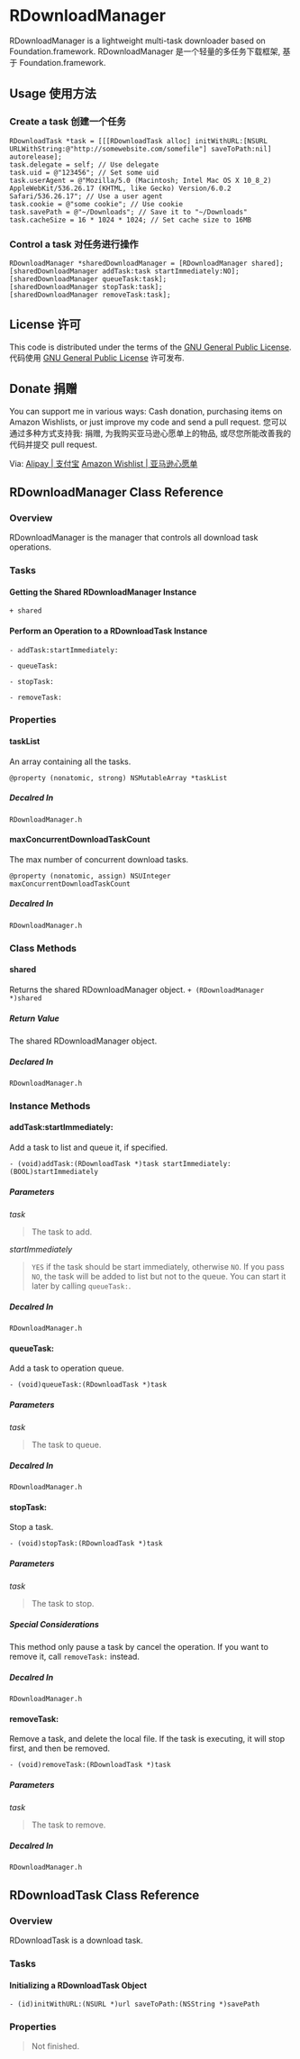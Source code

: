 # RDownloadManager

RDownloadManager is a lightweight multi-task downloader based on Foundation.framework.
RDownloadManager 是一个轻量的多任务下载框架, 基于 Foundation.framework.

## Usage 使用方法

### Create a task 创建一个任务
```
RDownloadTask *task = [[[RDownloadTask alloc] initWithURL:[NSURL URLWithString:@"http://somewebsite.com/somefile"] saveToPath:nil] autorelease];
task.delegate = self; // Use delegate
task.uid = @"123456"; // Set some uid
task.userAgent = @"Mozilla/5.0 (Macintosh; Intel Mac OS X 10_8_2) AppleWebKit/536.26.17 (KHTML, like Gecko) Version/6.0.2 Safari/536.26.17"; // Use a user agent
task.cookie = @"some cookie"; // Use cookie
task.savePath = @"~/Downloads"; // Save it to "~/Downloads"
task.cacheSize = 16 * 1024 * 1024; // Set cache size to 16MB
```

### Control a task 对任务进行操作
```
RDownloadManager *sharedDownloadManager = [RDownloadManager shared];
[sharedDownloadManager addTask:task startImmediately:NO];
[sharedDownloadManager queueTask:task];
[sharedDownloadManager stopTask:task];
[sharedDownloadManager removeTask:task];
```

## License 许可

This code is distributed under the terms of the [GNU General Public License](http://www.gnu.org/licenses/gpl.html).
代码使用 [GNU General Public License](http://www.gnu.org/licenses/gpl.html) 许可发布.

## Donate 捐赠

You can support me in various ways: Cash donation, purchasing items on Amazon Wishlists, or just improve my code and send a pull request.
您可以通过多种方式支持我: 捐赠, 为我购买亚马逊心愿单上的物品, 或尽您所能改善我的代码并提交 pull request.

Via:
[Alipay | 支付宝](https://me.alipay.com/alexrezit)
[Amazon Wishlist | 亚马逊心愿单](http://www.amazon.cn/wishlist/P8YMPIX8QFTN/)

## RDownloadManager Class Reference


### Overview
RDownloadManager is the manager that controls all download task operations. 


### Tasks

#### Getting the Shared RDownloadManager Instance

`+ shared`

#### Perform an Operation to a RDownloadTask Instance

`- addTask:startImmediately:`

`- queueTask:`

`- stopTask:`

`- removeTask:`


### Properties

#### taskList

An array containing all the tasks.

`@property (nonatomic, strong) NSMutableArray *taskList`

##### Decalred In

`RDownloadManager.h`

#### maxConcurrentDownloadTaskCount

The max number of concurrent download tasks.

`@property (nonatomic, assign) NSUInteger maxConcurrentDownloadTaskCount`

##### Decalred In

`RDownloadManager.h`


### Class Methods

#### shared

Returns the shared RDownloadManager object.
`+ (RDownloadManager *)shared`

##### Return Value
The shared RDownloadManager object.

##### Declared In
`RDownloadManager.h`

### Instance Methods

#### addTask:startImmediately:

Add a task to list and queue it, if specified.

`- (void)addTask:(RDownloadTask *)task startImmediately:(BOOL)startImmediately`

##### Parameters

_task_
> The task to add.

_startImmediately_
> `YES` if the task should be start immediately, otherwise `NO`. If you pass `NO`, the task will be added to list but not to the queue. You can start it later by calling `queueTask:`.

##### Decalred In
`RDownloadManager.h`

#### queueTask:

Add a task to operation queue.

`- (void)queueTask:(RDownloadTask *)task`

##### Parameters
_task_  
> The task to queue.

##### Decalred In
`RDownloadManager.h`

#### stopTask:

Stop a task.

`- (void)stopTask:(RDownloadTask *)task`

##### Parameters
_task_  
> The task to stop.

##### Special Considerations
This method only pause a task by cancel the operation. If you want to remove it, call `removeTask:` instead.

##### Decalred In
`RDownloadManager.h`

#### removeTask:

Remove a task, and delete the local file. If the task is executing, it will stop first, and then be removed.

`- (void)removeTask:(RDownloadTask *)task`

##### Parameters
_task_  
> The task to remove.

##### Decalred In
`RDownloadManager.h`

## RDownloadTask Class Reference


### Overview
RDownloadTask is a download task.

### Tasks

#### Initializing a RDownloadTask Object
`- (id)initWithURL:(NSURL *)url saveToPath:(NSString *)savePath`

### Properties

> Not finished.
